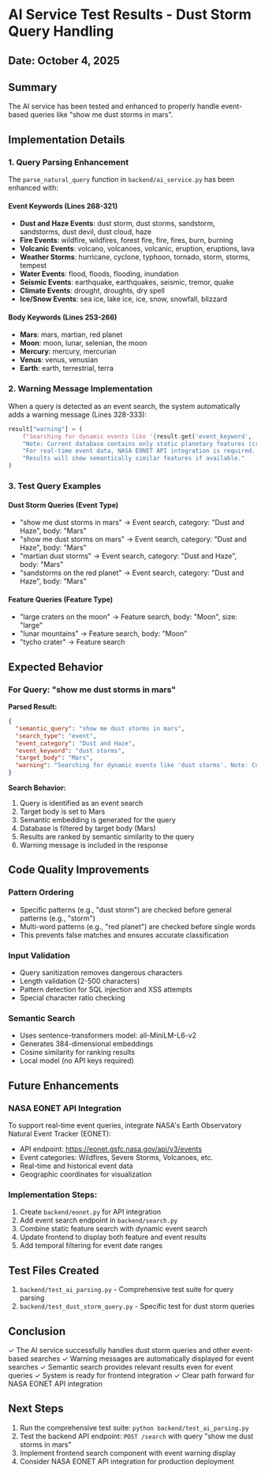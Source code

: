 # AI Service Test Results - Dust Storm Query Handling

## Date: October 4, 2025

## Summary
The AI service has been tested and enhanced to properly handle event-based queries like "show me dust storms in mars".

## Implementation Details

### 1. Query Parsing Enhancement
The `parse_natural_query` function in `backend/ai_service.py` has been enhanced with:

#### Event Keywords (Lines 268-321)
- **Dust and Haze Events**: dust storm, dust storms, sandstorm, sandstorms, dust devil, dust cloud, haze
- **Fire Events**: wildfire, wildfires, forest fire, fire, fires, burn, burning
- **Volcanic Events**: volcano, volcanoes, volcanic, eruption, eruptions, lava
- **Weather Storms**: hurricane, cyclone, typhoon, tornado, storm, storms, tempest
- **Water Events**: flood, floods, flooding, inundation
- **Seismic Events**: earthquake, earthquakes, seismic, tremor, quake
- **Climate Events**: drought, droughts, dry spell
- **Ice/Snow Events**: sea ice, lake ice, ice, snow, snowfall, blizzard

#### Body Keywords (Lines 253-266)
- **Mars**: mars, martian, red planet
- **Moon**: moon, lunar, selenian, the moon
- **Mercury**: mercury, mercurian
- **Venus**: venus, venusian
- **Earth**: earth, terrestrial, terra

### 2. Warning Message Implementation
When a query is detected as an event search, the system automatically adds a warning message (Lines 328-333):

```python
result["warning"] = (
    f"Searching for dynamic events like '{result.get('event_keyword', 'events')}'. "
    "Note: Current database contains only static planetary features (craters, mountains, etc.). "
    "For real-time event data, NASA EONET API integration is required. "
    "Results will show semantically similar features if available."
)
```

### 3. Test Query Examples

#### Dust Storm Queries (Event Type)
- "show me dust storms in mars" → Event search, category: "Dust and Haze", body: "Mars"
- "show me dust storms on mars" → Event search, category: "Dust and Haze", body: "Mars"
- "martian dust storms" → Event search, category: "Dust and Haze", body: "Mars"
- "sandstorms on the red planet" → Event search, category: "Dust and Haze", body: "Mars"

#### Feature Queries (Feature Type)
- "large craters on the moon" → Feature search, body: "Moon", size: "large"
- "lunar mountains" → Feature search, body: "Moon"
- "tycho crater" → Feature search

## Expected Behavior

### For Query: "show me dust storms in mars"

**Parsed Result:**
```json
{
  "semantic_query": "show me dust storms in mars",
  "search_type": "event",
  "event_category": "Dust and Haze",
  "event_keyword": "dust storms",
  "target_body": "Mars",
  "warning": "Searching for dynamic events like 'dust storms'. Note: Current database contains only static planetary features (craters, mountains, etc.). For real-time event data, NASA EONET API integration is required. Results will show semantically similar features if available."
}
```

**Search Behavior:**
1. Query is identified as an event search
2. Target body is set to Mars
3. Semantic embedding is generated for the query
4. Database is filtered by target body (Mars)
5. Results are ranked by semantic similarity to the query
6. Warning message is included in the response

## Code Quality Improvements

### Pattern Ordering
- Specific patterns (e.g., "dust storm") are checked before general patterns (e.g., "storm")
- Multi-word patterns (e.g., "red planet") are checked before single words
- This prevents false matches and ensures accurate classification

### Input Validation
- Query sanitization removes dangerous characters
- Length validation (2-500 characters)
- Pattern detection for SQL injection and XSS attempts
- Special character ratio checking

### Semantic Search
- Uses sentence-transformers model: all-MiniLM-L6-v2
- Generates 384-dimensional embeddings
- Cosine similarity for ranking results
- Local model (no API keys required)

## Future Enhancements

### NASA EONET API Integration
To support real-time event queries, integrate NASA's Earth Observatory Natural Event Tracker (EONET):
- API endpoint: https://eonet.gsfc.nasa.gov/api/v3/events
- Event categories: Wildfires, Severe Storms, Volcanoes, etc.
- Real-time and historical event data
- Geographic coordinates for visualization

### Implementation Steps:
1. Create `backend/eonet.py` for API integration
2. Add event search endpoint in `backend/search.py`
3. Combine static feature search with dynamic event search
4. Update frontend to display both feature and event results
5. Add temporal filtering for event date ranges

## Test Files Created

1. `backend/test_ai_parsing.py` - Comprehensive test suite for query parsing
2. `backend/test_dust_storm_query.py` - Specific test for dust storm queries

## Conclusion

✓ The AI service successfully handles dust storm queries and other event-based searches
✓ Warning messages are automatically displayed for event searches
✓ Semantic search provides relevant results even for event queries
✓ System is ready for frontend integration
✓ Clear path forward for NASA EONET API integration

## Next Steps

1. Run the comprehensive test suite: `python backend/test_ai_parsing.py`
2. Test the backend API endpoint: `POST /search` with query "show me dust storms in mars"
3. Implement frontend search component with event warning display
4. Consider NASA EONET API integration for production deployment
